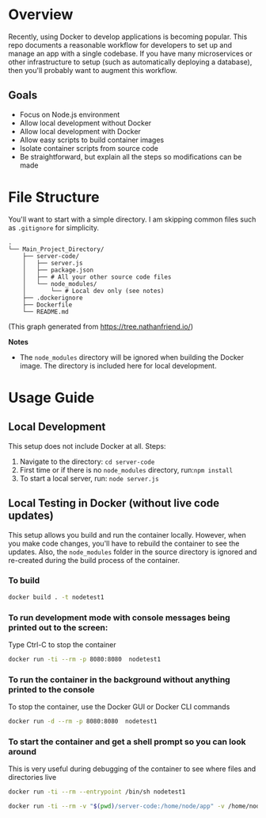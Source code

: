 # Overview

Recently, using Docker to develop applications is becoming popular.  This repo documents a reasonable
workflow for developers to set up and manage an app with a single codebase.  If you have many microservices
or other infrastructure to setup (such as automatically deploying a database), then you'll probably
want to augment this workflow.

## Goals

- Focus on Node.js environment
- Allow local development without Docker
- Allow local development with Docker
- Allow easy scripts to build container images
- Isolate container scripts from source code
- Be straightforward, but explain all the steps so modifications can be made

# File Structure

You'll want to start with a simple directory.  I am skipping common files such as `.gitignore` for simplicity.

```
.
└── Main_Project_Directory/
    ├── server-code/
    │   ├── server.js
    │   ├── package.json
    │   ├── # All your other source code files
    │   └── node_modules/
    │       └── # Local dev only (see notes)
    ├── .dockerignore
    ├── Dockerfile
    └── README.md
```

(This graph generated from https://tree.nathanfriend.io/)

**Notes**

- The `node_modules` directory will be ignored when building the Docker image.  The directory is included
here for local development.

# Usage Guide

## Local Development

This setup does not include Docker at all. Steps:

1. Navigate to the directory: `cd server-code`
1. First time or if there is no `node_modules` directory, run:`npm install`
1. To start a local server, run: `node server.js`

## Local Testing in Docker (without live code updates)

This setup allows you build and run the container locally.  However, when you make code changes,
you'll have to rebuild the container to see the updates.  Also, the `node_modules` folder in the source
directory is ignored and re-created during the build process of the container.

### To build

```sh
docker build . -t nodetest1
```

### To run development mode with console messages being printed out to the screen:

Type Ctrl-C to stop the container

```sh
docker run -ti --rm -p 8080:8080  nodetest1
```

### To run the container in the background without anything printed to the console

To stop the container, use the Docker GUI or Docker CLI commands

```sh
docker run -d --rm -p 8080:8080  nodetest1
```

### To start the container and get a shell prompt so you can look around

This is very useful during debugging of the container to see where files and directories live

```sh
docker run -ti --rm --entrypoint /bin/sh nodetest1
```


 
```sh
docker run -ti --rm -v "$(pwd)/server-code:/home/node/app" -v /home/node/app/node_modules --entrypoint /bin/sh nodetest1
```
